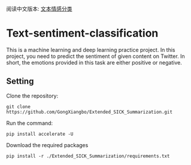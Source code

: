 阅读中文版本: [文本情感分类](README.zh.md)
# Text-sentiment-classification
This is a machine learning and deep learning practice project. In this project, you need to predict the sentiment of given content on Twitter. In short, the emotions provided in this task are either positive or negative.

## Setting
Clone the repository:
```
git clone https://github.com/GongXiangbo/Extended_SICK_Summarization.git
```
Run the command:
```
pip install accelerate -U
```
Download the required packages
```
pip install -r ./Extended_SICK_Summarization/requirements.txt
```

